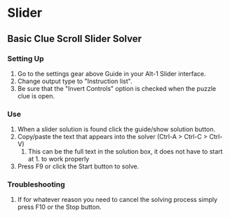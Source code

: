 # Slider
## Basic Clue Scroll Slider Solver
### Setting Up
1. Go to the settings gear above Guide in your Alt-1 Slider interface.
1. Change output type to "Instruction list".
1. Be sure that the "Invert Controls" option is checked when the puzzle clue is open.
### Use
1. When a slider solution is found click the guide/show solution button.
1. Copy/paste the text that appears into the solver (Ctrl-A > Ctrl-C > Ctrl-V)
    1. This can be the full text in the solution box, it does not have to start at 1. to work properly
1. Press F9 or click the Start button to solve.
### Troubleshooting
1. If for whatever reason you need to cancel the solving process simply press F10 or the Stop button.